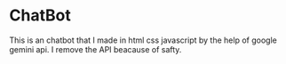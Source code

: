 # ChatBot
This is an chatbot that I made in html css javascript by the help of google gemini api.
I remove the API beacause of safty. 
